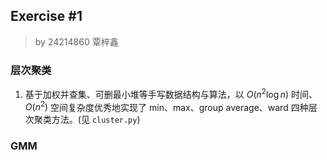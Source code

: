 ## Exercise \#1

> by 24214860 覃梓鑫

### 层次聚类

1. 基于加权并查集、可删最小堆等手写数据结构与算法，以 $O(n^2\log n)$ 时间、 $O(n^2)$ 空间复杂度优秀地实现了 min、max、group average、ward 四种层次聚类方法。(见 `cluster.py`)

### GMM

